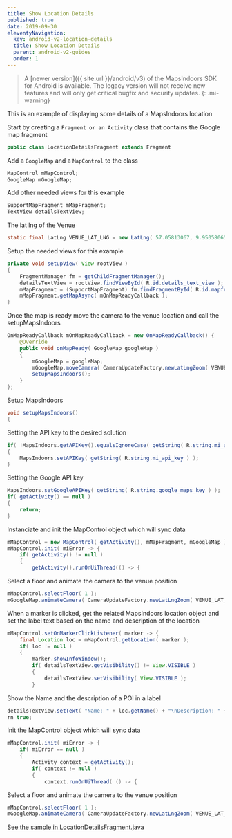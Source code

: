 ```yaml
---
title: Show Location Details
published: true
date: 2019-09-30
eleventyNavigation:
  key: android-v2-location-details
  title: Show Location Details
  parent: android-v2-guides
  order: 1
---
```


> A [newer version]({{ site.url }}/android/v3) of the MapsIndoors SDK for Android is available. The legacy version will not receive new features and will only get critical bugfix and security updates.
{: .mi-warning}

This is an example of displaying some details of a MapsIndoors location

Start by creating a `Fragment or an Activity` class that contains the Google map fragment

```java
public class LocationDetailsFragment extends Fragment
```

Add a `GoogleMap` and a `MapControl` to the class

```java
MapControl mMapControl;
GoogleMap mGoogleMap;
```

Add other needed views for this example

```java
SupportMapFragment mMapFragment;
TextView detailsTextView;
```

The lat lng of the Venue

```java
static final LatLng VENUE_LAT_LNG = new LatLng( 57.05813067, 9.95058065 );
```

Setup the needed views for this example

```java
private void setupView( View rootView )
{
    FragmentManager fm = getChildFragmentManager();
    detailsTextView = rootView.findViewById( R.id.details_text_view );
    mMapFragment = (SupportMapFragment) fm.findFragmentById( R.id.mapfragment );
    mMapFragment.getMapAsync( mOnMapReadyCallback );
}
```

Once the map is ready move the camera to the venue location and call the setupMapsIndoors

```java
OnMapReadyCallback mOnMapReadyCallback = new OnMapReadyCallback() {
    @Override
    public void onMapReady( GoogleMap googleMap )
    {
        mGoogleMap = googleMap;
        mGoogleMap.moveCamera( CameraUpdateFactory.newLatLngZoom( VENUE_LAT_LNG, 13.0f ) );
        setupMapsIndoors();
    }
};
```

Setup MapsIndoors

```java
void setupMapsIndoors()
{
```

Setting the API key to the desired solution

```java
if( !MapsIndoors.getAPIKey().equalsIgnoreCase( getString( R.string.mi_api_key ) ) )
{
    MapsIndoors.setAPIKey( getString( R.string.mi_api_key ) );
}
```

Setting the Google API key

```java
MapsIndoors.setGoogleAPIKey( getString( R.string.google_maps_key ) );
if( getActivity() == null )
{
    return;
}
```

Instanciate and init the MapControl object which will sync data

```java
mMapControl = new MapControl( getActivity(), mMapFragment, mGoogleMap );
mMapControl.init( miError -> {
    if( getActivity() != null )
    {
        getActivity().runOnUiThread(() -> {
```

Select a floor and animate the camera to the venue position

```java
mMapControl.selectFloor( 1 );
mGoogleMap.animateCamera( CameraUpdateFactory.newLatLngZoom( VENUE_LAT_LNG, 20f ) );
```

When a marker is clicked, get the related MapsIndoors location object and set the label text based on the name and description of the location

```java
mMapControl.setOnMarkerClickListener( marker -> {
    final Location loc = mMapControl.getLocation( marker );
    if( loc != null )
    {
        marker.showInfoWindow();
        if( detailsTextView.getVisibility() != View.VISIBLE )
        {
            detailsTextView.setVisibility( View.VISIBLE );
        }
```

Show the Name and the description of a POI in a label

```java
detailsTextView.setText( "Name: " + loc.getName() + "\nDescription: " + loc.getStringProperty( LocationPropertyNames.DESCRIPTION ) );
rn true;
```

Init the MapControl object which will sync data

```java
mMapControl.init( miError -> {
    if( miError == null )
    {
        Activity context = getActivity();
        if( context != null )
        {
            context.runOnUiThread( () -> {
```

Select a floor and animate the camera to the venue position

```java
mMapControl.selectFloor( 1 );
mGoogleMap.animateCamera( CameraUpdateFactory.newLatLngZoom( VENUE_LAT_LNG, 20f ) );
```

[See the sample in LocationDetailsFragment.java](https://github.com/MapsIndoors/MapsIndoorsAndroid-Demo-Samples/blob/master/app/src/main/java/com/mapsindoors/locationdetailsdemo/LocationDetailsFragment.java)
